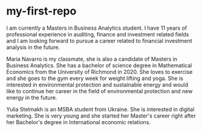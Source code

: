 # my-first-repo
I am currently a Masters in Business Analytics student. I have 11 years of professional experience in auditing, finance and investment related fields and I am looking forward to pursue a career related to financial investment analysis in the future.

Maria Navarro is my classmate, she is also a candidate of Masters in Business Analytics. She has a bachelor of science degree in Mathematical Economics from the University of Richmond in 2020. She loves to exercise and she goes to the gym every week for weight lifting and yoga. She is interested in environmental protection and sustainable energy and would like to continue her career in the field of environmental protection and new energy in the future.

Yulia Stelmakh is an MSBA student from Ukraine. She is interested in digital marketing. She is very young and she started her Master's career right after her Bachelor's degree in International economic relations.
